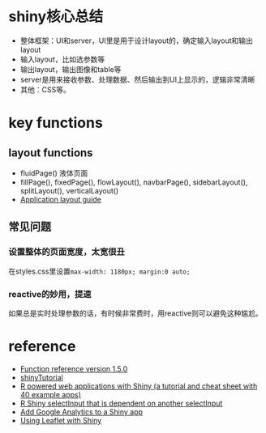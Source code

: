 # shiny核心总结
- 整体框架：UI和server，UI里是用于设计layout的，确定输入layout和输出layout
- 输入layout，比如选参数等
- 输出layout，输出图像和table等
- server是用来接收参数、处理数据、然后输出到UI上显示的，逻辑非常清晰
- 其他：CSS等。

# key functions

## layout functions
- fluidPage() 液体页面
- fillPage(), fixedPage(), flowLayout(), navbarPage(), sidebarLayout(), splitLayout(), verticalLayout()
- [Application layout guide](https://shiny.rstudio.com/articles/layout-guide.html)

## 常见问题
### 设置整体的页面宽度，太宽很丑
在styles.css里设置`max-width: 1180px; margin:0 auto;`

### reactive的妙用，提速
如果总是实时处理参数的话，有时候非常费时，用reactive则可以避免这种尴尬。


# reference
- [Function reference version 1.5.0](https://shiny.rstudio.com/reference/shiny/1.5.0/)
- [shinyTutorial](https://bookdown.org/weicheng/shinyTutorial/ui.html) 
- [R powered web applications with Shiny (a tutorial and cheat sheet with 40 example apps)](http://zevross.com/blog/2016/04/19/r-powered-web-applications-with-shiny-a-tutorial-and-cheat-sheet-with-40-example-apps/)
- [R Shiny selectInput that is dependent on another selectInput](https://stackoverflow.com/questions/34929206/r-shiny-selectinput-that-is-dependent-on-another-selectinput)
- [Add Google Analytics to a Shiny app](https://shiny.rstudio.com/articles/google-analytics.html)
- [Using Leaflet with Shiny](https://rstudio.github.io/leaflet/shiny.html)
